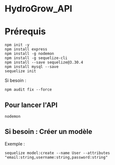 # HydroGrow_API
 
# Prérequis
```
npm init -y
npm install express
npm install -g nodemon
npm install -g sequelize-cli
npm install --save sequelize@3.30.4
npm install mysql --save 
sequelize init
```

Si besoin :
```
npm audit fix --force
```


## Pour lancer l'API 
```
nodemon
```

## Si besoin : Créer un modèle 
Exemple :
```
sequelize model:create --name User --attributes "email:string,username:string,password:string" 
```